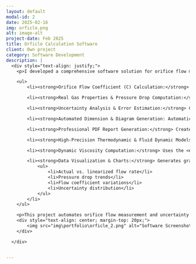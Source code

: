 ```yaml
---
layout: default
modal-id: 2
date: 2025-02-16
img: orficle.png
alt: image-alt
project-date: Feb 2025
title: Orficle Calculation Software 
client: Own project
category: Software Development
description: |
  <div style="text-align: justify;">
    <p>I developed a comprehensive software solution for orifice flow measurement and uncertainty analysis in accordance with PN EN ISO 5167. This tool automates complex calculations related to real gas behavior, pressure drop estimation, and uncertainty evaluation, providing engineers and researchers with a powerful and accurate flow measurement system.</p>

    <ul>
        <li><strong>Orifice Flow Coefficient (C) Calculation:</strong> Accurately determines the discharge coefficient based on fluid properties, geometry, and operating conditions.</li>

        <li><strong>Real Gas Properties & Pressure Drop Computation:</strong> Uses the <em>Redlich-Kwong</em> equation of state for air-water vapor mixtures, computing density, viscosity, heat capacity, and pressure drop across the orifice.</li>

        <li><strong>Uncertainty Analysis & Error Estimation:</strong> Calculates absolute and relative uncertainties in flow measurement based on orifice geometry and fluid parameters.</li>

        <li><strong>Automated Dimension & Diagram Generation: Automatically generates <strong>PNG diagrams with orifice dimensions, flow parameters, and uncertainty results.</li>

        <li><strong>Professional PDF Report Generation:</strong> Creates detailed reports containing all computed values, uncertainty analysis, error assessment, and flow coefficient results.</li>

        <li><strong>High-Precision Thermodynamic & Fluid Dynamic Models:</strong> Implements industry-standard models such as <em>Redlich-Kwong</em>, <em>IAPWS-95</em> for vapor properties. </li>

        <li><strong>Dynamic Viscosity Computation:</strong> Uses the <em>Sutherland formula</em> with Wilke mixing rules and pressure correction models to determine viscosity under different conditions.</li>

        <li><strong>Data Visualization & Charts:</strong> Generates graphical representations of key flow characteristics, including:
            <ul>
                <li>Actual vs. linearized flow rate</li>
                <li>Pressure drop trends</li>
                <li>Flow coefficient variations</li>
                <li>Uncertainty distribution</li>
            </ul>
        </li>
    </ul>

    <p>This project automates orifice flow measurement and uncertainty analysis, providing a user-friendly solution for engineers and industry professionals. By integrating advanced computational models and automated reporting, the software enhances accuracy and efficiency in fluid dynamics applications.</p>
    <div style="text-align: center; margin-top: 20px;">
        <img src="img\portfolio\orficle_2.png" alt="Software Screenshot" style="max-width: 100%; height: auto; border: 1px solid #ddd; border-radius: 5px; padding: 5px;">
    </div>

  </div>


---
```

